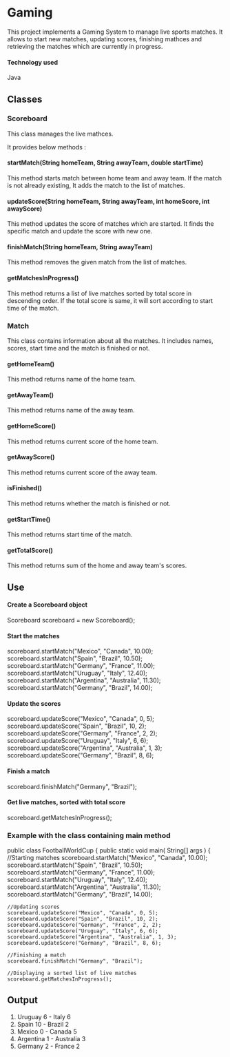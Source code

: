 # Gaming

This project implements a Gaming System to manage live sports matches.
It allows to start new matches, updating scores, finishing mathces and retrieving the matches which are currently in progress.

#### Technology used
Java

## Classes

### Scoreboard

This class manages the live mathces.

It provides below methods :

#### startMatch(String homeTeam, String awayTeam, double startTime)
This method starts match between home team and away team.
If the match is not already existing, It adds the match to the list of matches.

#### updateScore(String homeTeam, String awayTeam, int homeScore, int awayScore)
This method updates the score of matches which are started.
It finds the specific match and update the score with new one.

#### finishMatch(String homeTeam, String awayTeam)
This method removes the given match from the list of matches.

#### getMatchesInProgress()
This method returns a list of live matches sorted by total score in descending order.
If the total score is same, it will sort according to start time of the match.



### Match

This class contains information about all the matches. It includes names, scores, start time and the match is finished or not.

#### getHomeTeam()
This method returns name of the home team.

#### getAwayTeam()
This method returns name of the away team.

#### getHomeScore()
This method returns current score of the home team.

#### getAwayScore()
This method returns current score of the away team.

#### isFinished()
This method returns whether the match is finished or not.

#### getStartTime()
This method returns start time of the match.

#### getTotalScore()
This method returns sum of the home and away team's scores.

## Use

#### Create a Scoreboard object
Scoreboard scoreboard = new Scoreboard();

#### Start the matches
scoreboard.startMatch("Mexico", "Canada", 10.00);
scoreboard.startMatch("Spain", "Brazil", 10.50);
scoreboard.startMatch("Germany", "France", 11.00);
scoreboard.startMatch("Uruguay", "Italy", 12.40);
scoreboard.startMatch("Argentina", "Australia", 11.30);
scoreboard.startMatch("Germany", "Brazil", 14.00);

#### Update the scores
scoreboard.updateScore("Mexico", "Canada", 0, 5);
scoreboard.updateScore("Spain", "Brazil", 10, 2);
scoreboard.updateScore("Germany", "France", 2, 2);
scoreboard.updateScore("Uruguay", "Italy", 6, 6);
scoreboard.updateScore("Argentina", "Australia", 1, 3); 
scoreboard.updateScore("Germany", "Brazil", 8, 6);

#### Finish a match
scoreboard.finishMatch("Germany", "Brazil");

#### Get live matches, sorted with total score
scoreboard.getMatchesInProgress();


### Example with the class containing main method

public class FootballWorldCup 
{
    public static void main( String[] args )
    {
    //Starting matches
    scoreboard.startMatch("Mexico", "Canada", 10.00);
    scoreboard.startMatch("Spain", "Brazil", 10.50);
    scoreboard.startMatch("Germany", "France", 11.00);
    scoreboard.startMatch("Uruguay", "Italy", 12.40);
    scoreboard.startMatch("Argentina", "Australia", 11.30);
    scoreboard.startMatch("Germany", "Brazil", 14.00);

    //Updating scores
    scoreboard.updateScore("Mexico", "Canada", 0, 5);
    scoreboard.updateScore("Spain", "Brazil", 10, 2);
    scoreboard.updateScore("Germany", "France", 2, 2);
    scoreboard.updateScore("Uruguay", "Italy", 6, 6);
    scoreboard.updateScore("Argentina", "Australia", 1, 3); 
    scoreboard.updateScore("Germany", "Brazil", 8, 6);

    //Finishing a match
    scoreboard.finishMatch("Germany", "Brazil");

    //Displaying a sorted list of live matches
    scoreboard.getMatchesInProgress();


## Output

1. Uruguay 6 - Italy 6
2. Spain 10 - Brazil 2
3. Mexico 0 - Canada 5
4. Argentina 1 - Australia 3
5. Germany 2 - France 2
